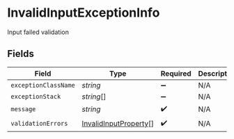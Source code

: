 # InvalidInputExceptionInfo

Input failed validation


## Fields

| Field                                                                 | Type                                                                  | Required                                                              | Description                                                           |
| --------------------------------------------------------------------- | --------------------------------------------------------------------- | --------------------------------------------------------------------- | --------------------------------------------------------------------- |
| `exceptionClassName`                                                  | *string*                                                              | :heavy_minus_sign:                                                    | N/A                                                                   |
| `exceptionStack`                                                      | *string*[]                                                            | :heavy_minus_sign:                                                    | N/A                                                                   |
| `message`                                                             | *string*                                                              | :heavy_check_mark:                                                    | N/A                                                                   |
| `validationErrors`                                                    | [InvalidInputProperty](../../models/shared/invalidinputproperty.md)[] | :heavy_check_mark:                                                    | N/A                                                                   |